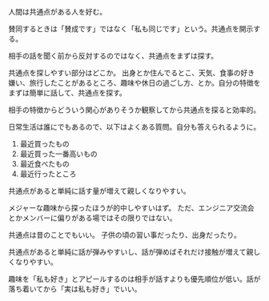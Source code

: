 人間は共通点がある人を好む。

賛同するときは「賛成です」ではなく「私も同じです」という。共通点を開示する。

相手の話を聞く前から反対するのではなく、共通点をまずは探す。

共通点を探しやすい部分はどこか。
出身とか住んでるとこ、天気、食事の好き嫌い、旅行したことがあるところ、趣味や休日の過ごし方、とか。自分の特徴をまずは簡単に話して、共通点を探す。

相手の特徴からどういう関心がありそうか観察してから共通点を探ると効率的。

日常生活は誰にでもあるので、以下はよくある質問。自分も答えられるように。

1. 最近買ったもの
2. 最近買った一番高いもの
3. 最近食べたもの
4. 最近行ったところ

共通点があると単純に話す量が増えて親しくなりやすい。

メジャーな趣味から探ったほうが的中しやすいはず。
ただ、エンジニア交流会とかメンバーに偏りがある場ではその限りではない。

共通点は昔のことでもいい。
子供の頃の習い事だったり、出身だったり。

共通点があると単純に話が弾みやすいし、話が弾めばそれだけ接触が増えて親しくなりやすい。

趣味を「私も好き」とアピールするのは相手が話すよりも優先順位が低い。話が落ち着いてから「実は私も好き」でいい。
